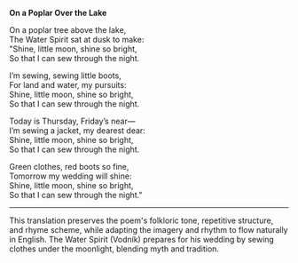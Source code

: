 

**On a Poplar Over the Lake**  

On a poplar tree above the lake,  
The Water Spirit sat at dusk to make:  
"Shine, little moon, shine so bright,  
So that I can sew through the night.  

I’m sewing, sewing little boots,  
For land and water, my pursuits:  
Shine, little moon, shine so bright,  
So that I can sew through the night.  

Today is Thursday, Friday’s near—  
I’m sewing a jacket, my dearest dear:  
Shine, little moon, shine so bright,  
So that I can sew through the night.  

Green clothes, red boots so fine,  
Tomorrow my wedding will shine:  
Shine, little moon, shine so bright,  
So that I can sew through the night."  

---  
This translation preserves the poem's folkloric tone, repetitive structure, and rhyme scheme, while adapting the imagery and rhythm to flow naturally in English. The Water Spirit (Vodník) prepares for his wedding by sewing clothes under the moonlight, blending myth and tradition.